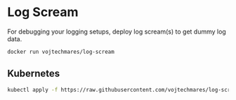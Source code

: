 # Log Scream

For debugging your logging setups, deploy log scream(s) to get dummy log data.

```bash
docker run vojtechmares/log-scream
```

## Kubernetes

```bash
kubectl apply -f https://raw.githubusercontent.com/vojtechmares/log-scream/main/k8s/deployment.yml
```
